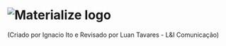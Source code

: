 ![Materialize logo](https://raw.github.com/dogfalo/materialize/master/images/materialize.gif)
===========

(Criado por Ignacio Ito e Revisado por Luan Tavares - L&I Comunicação)
